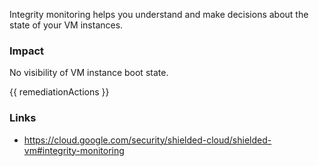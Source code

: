 
Integrity monitoring helps you understand and make decisions about the state of your VM instances.

### Impact
No visibility of VM instance boot state.

<!-- DO NOT CHANGE -->
{{ remediationActions }}

### Links
- https://cloud.google.com/security/shielded-cloud/shielded-vm#integrity-monitoring
        